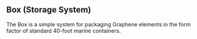 ## Box (Storage System)

The Box is a simple system for packaging Graphene elements in the form factor of standard 40-foot marine containers. 